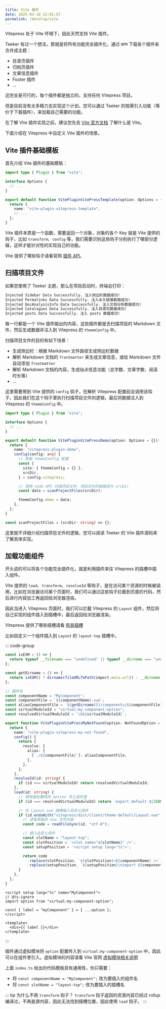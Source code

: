 ```yaml
---
title: Vite 插件
date: 2025-03-18 22:01:57
permalink: /develop/vite
---
```


Vitepress 处于 Vite 环境下，因此天然支持 Vite 插件。

Teeker 有过一个想法，那就是将所有功能完全插件化，通过 `NPM` 下载各个插件来合并成主题：

- 目录页插件
- 归档页插件
- 文章信息插件
- Footer 插件
- ...

这完全是可行的，每个插件都是独立的，支持任何 Vitepress 项目。

但是目前没有太多精力去实现这个计划，您可以通过 Teeker 的按需引入功能（等价于下载插件），来加载自己需要的功能。

在了解 Vite 插件实现之前，建议您先去 [Vite 官方文档](https://cn.vite.dev) 了解什么是 Vite。

下面介绍在 Vitepress 中自定义 Vite 插件的场景。

## Vite 插件基础模板

首先介绍 Vite 插件的基础模板：

```ts
import type { Plugin } from "vite";

interface Options {
  // ...
}

export default function VitePluginVitePressTemplate(option: Options = {}): Plugin {
  return {
    name: "vite-plugin-vitepress-template",
    // ...
  };
}
```

Vite 插件本质是一个函数，需要返回一个对象，对象的各个 Key 就是 Vite 提供的钩子，比如 `transform`、`config` 等，我们需要识别这些钩子分别执行了哪部分逻辑，这样才能针对性的实现自己的功能。

Vite 提供了哪些钩子请看官网 [插件 API](https://cn.vite.dev/guide/api-plugin.html#config)。

## 扫描项目文件

如果您使用了 Teeker 主题，那么在项目启动时，终端会打印：

```sh
Injected Sidebar Data Successfully. 注入侧边栏数据成功!
Injected Permalinks Data Successfully. 注入永久链接数据成功!
Injected DocAnalysisInfo Data Successfully. 注入文档分析数据成功!
Injected Catalogues Data Successfully. 注入目录页数据成功!
Injected posts Data Successfully. 注入 posts 数据成功!
```

每一行都是一个 Vite 插件输出的内容，这些插件都是去扫描项目的 Markdown 文件，然后生成数据并注入到 Vitepress 的 `themeConfig` 中。

扫描项目文件的目的有如下场景：

- 生成侧边栏：根据 Markdown 文件路径生成侧边栏数据
- 解析 Markdown 文档的 `frontmatter` 来生成文章信息，或给 Markdown 文件自动添加 `frontmatter`
- 解析 Markdown 文档的内容，生成站点信息功能（总字数、文章字数、阅读时长等）
- ...


这里需要用到 Vite 提供的 `config` 钩子，在解析 Vitepress 配置前会调用该钩子，因此我们在这个钩子里执行扫描项目文件的逻辑，最后将数据注入到 Vitepress 的 `themeConfig` 中。

```ts
import type { Plugin } from "vite";

interface Options {
  // ...
}

export default function VitePluginVitePressDemo(option: Options = {}): Plugin & { name: string } {
  return {
    name: "vitepress-plugin-demo",
    config(config: any) {
      // 获取 themeConfig 配置
      const {
        site: { themeConfig = {} },
        srcDir,
      } = config.vitepress;

      // 使用 node API 扫描项目文件，项目文件的根路径为 srcDir
      const data = scanProjectFiles(srcDir);

      themeConfig.demo = data;
    },
  };
}

const scanProjectFiles = (srcDir: string) => {};
```

这里就不详细介绍扫描项目文件的逻辑，您可以阅读 Teeker 的 Vite 插件源码来了解具体实现。

## 加载功能组件

开头说的可以将各个功能完全插件化，就是利用插件来往 Vitepress 的插槽中插入组件。

Vite 提供的 `load`、`transform`、`resolveId` 等钩子，是在访问某个资源的时候被调用，比如在浏览器访问某个页面时，我们可以通过这些钩子拦截到页面的代码，然后进行内容加工再返回给浏览器渲染。

因此当进入 Vitepress 页面时，我们可以拦截 Vitepress 的 `Layout` 组件，然后将自己实现的组件插入到插槽中，最后返回给浏览器渲染。

Vitepress 提供了哪些插槽请看 [布局插槽](https://vitepress.dev/zh/guide/extending-default-theme#layout-slots)

比如自定义一个组件插入到 `Layout` 的 `layout-top` 插槽中。

::: code-group

```ts [index.ts]
const isESM = () => {
  return typeof __filename === "undefined" || typeof __dirname === "undefined";
};

const getDirname = () => {
  return isESM() ? dirname(fileURLToPath(import.meta.url)) : __dirname;
};

// 插件名
const componentName = "MyComponent";
const componentFile = `${componentName}.vue`;
const aliasComponentFile = `${getDirname()}/components/${componentFile}`;
const virtualModuleId = "virtual:my-component-option";
const resolvedVirtualModuleId = `\0${virtualModuleId}`;

export function VitePluginVitePressMyNotFound(option: NotFoundOption = {}): Plugin & { name: string } {
  return {
    name: "vite-plugin-vitepress-my-not-found",
    config() {
      return {
        resolve: {
          alias: {
            [`./${componentFile}`]: aliasComponentFile,
          },
        },
      };
    },
    resolveId(id: string) {
      if (id === virtualModuleId) return resolvedVirtualModuleId;
    },
    load(id: string) {
      // 使用虚拟模块将 option 传入组件里
      if (id === resolvedVirtualModuleId) return `export default ${JSON.stringify(option)}`;

      // 在 Layout.vue 插槽插入自定义组件
      if (id.endsWith("vitepress/dist/client/theme-default/Layout.vue")) {
        // 读取原始的 Vue 文件内容
        const code = readFileSync(id, "utf-8");

        // 插入自定义组件
        const slotName = "layout-top";
        const slotPosition = `<slot name="${slotName}" />`;
        const setupPosition = '<script setup lang="ts">';

        return code
          .replace(slotPosition, `${slotPosition}<${componentName} />`);
          .replace(setupPosition, `${setupPosition}\nimport ${componentName} from './${componentFile}'`);
      }
    },
  };
}
```

```vue [MyComponent.vue]
<script setup lang="ts" name="MyComponent">
// @ts-ignore
import option from "virtual:my-component-option";

const { label = "myComponent" } = { ...option };
</script>

<template>
  <div>{{ label }}</div>
</template>
```

:::

插件通过虚拟模块将 `option` 配置传入到 `virtual:my-component-option` 中，因此可以在组件里引入。虚拟模块的内容请看 Vite 官网 [虚拟模块相关说明](https://cn.vite.dev/guide/api-plugin.html#virtual-modules-convention)

上面 `index.ts` 给出的代码模板具有通用性，你只需要：

- 将 `const componentName = "MyComponent";` 改为要插入的组件名
- 将 `const slotName = "layout-top";` 改为要插入的插槽名

::: tip 为什么不用 `transform` 钩子？
`transform` 钩子返回的资源内容已经过 rollup 编译过，不再是源内容，因此无法找到插槽位置，因此使用 `load` 钩子。
:::
